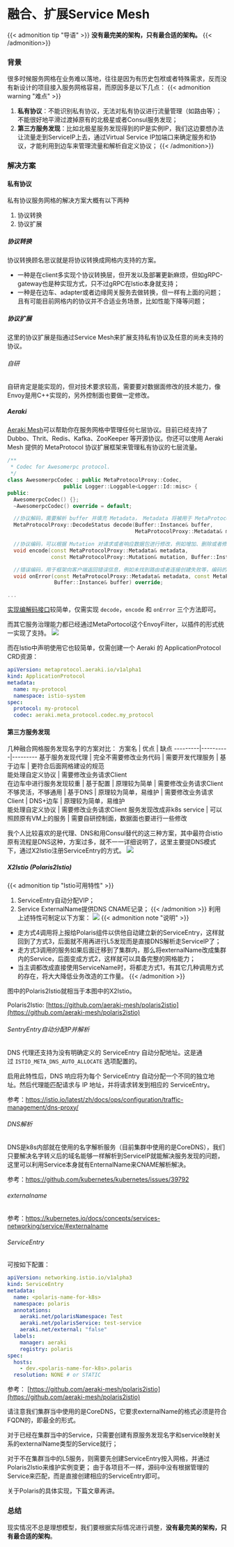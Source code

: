 # 融合、扩展Service Mesh


{{< admonition tip "导语" >}}
**没有最完美的架构，只有最合适的架构。**
{{< /admonition>}}

### 背景
很多时候服务网格在业务难以落地，往往是因为有历史包袱或者特殊需求，反而没有新设计的项目接入服务网格容易，而原因多是以下几点：
{{< admonition warning "难点" >}}
1. **私有协议**：不能识别私有协议，无法对私有协议进行流量管理（如路由等）；
不能很好地平滑过渡掉原有的北极星或者Consul服务发现；
2. **第三方服务发现**：比如北极星服务发现得到的IP是实例IP，我们这边要想办法让流量走到ServiceIP上去，通过Virtual Service IP加端口来确定服务和协议，才能利用到边车来管理流量和解析自定义协议；
{{< /admonition>}}

### 解决方案
#### 私有协议

私有协议服务网格的解决方案大概有以下两种
1. 协议转换
2. 协议扩展
##### 协议转换
协议转换顾名思议就是将协议转换成网格内支持的方案。
- 一种是在client多实现个协议转换层，但开发以及部署更新麻烦，但如gRPC-gateway也是种实现方式，只不过gRPC在Istio本身就支持；
- 一种是在边车、adapter或者边缘网关服务去做转换，但一样有上面的问题；
且有可能目前网格内的协议并不合适业务场景，比如性能下降等问题；

##### 协议扩展
这里的协议扩展是指通过Service Mesh来扩展支持私有协议及任意的尚未支持的协议。

###### 自研
自研肯定是能实现的，但对技术要求较高，需要要对数据面修改的技术能力，像Envoy是用C++实现的，另外控制面也要做一定修改。

##### Aeraki 
[Aeraki Mesh](https://www.aeraki.net/)可以帮助你在服务网格中管理任何七层协议。目前已经支持了 Dubbo、Thrit、Redis、Kafka、ZooKeeper 等开源协议。你还可以使用 Aeraki Mesh 提供的 MetaProtocol 协议扩展框架来管理私有协议的七层流量。
```cpp
/**
 * Codec for Awesomerpc protocol.
 */
class AwesomerpcCodec : public MetaProtocolProxy::Codec,
                  public Logger::Loggable<Logger::Id::misc> {
public:
  AwesomerpcCodec() {};
  ~AwesomerpcCodec() override = default;

  //协议解码，需要解析 buffer 并填充 Metadata， Metadata 将被用于 MetaProtocol Proxy 的 filter，例如限流，路由的匹配条件
  MetaProtocolProxy::DecodeStatus decode(Buffer::Instance& buffer,
                                         MetaProtocolProxy::Metadata& metadata) override;

  //协议编码，可以根据 Mutation 对请求或者响应数据包进行修改，例如增加、删除或者修改 header，修改后需要回写到 buffer 中
  void encode(const MetaProtocolProxy::Metadata& metadata,
              const MetaProtocolProxy::Mutation& mutation, Buffer::Instance& buffer) override;

  //错误编码，用于框架向客户端返回错误信息，例如未找到路由或者连接创建失败等，编码的数据需要写入到 buffer 中
  void onError(const MetaProtocolProxy::Metadata& metadata, const MetaProtocolProxy::Error& error,
               Buffer::Instance& buffer) override;

...
```
[实现编解码接口](https://www.aeraki.net/zh/docs/v1.1/tutorials/implement-a-custom-protocol/#%E5%AE%9E%E7%8E%B0%E7%BC%96%E8%A7%A3%E7%A0%81%E6%8E%A5%E5%8F%A3)较简单，仅需实现 `decode`，`encode` 和 `onError` 三个方法即可。

而其它服务治理能力都已经通过MetaPortocol这个EnvoyFilter，以插件的形式统一实现了支持。
<img src="https://www.aeraki.net/blog/2021/istio-aeraki/metaprotocol-proxy-codec.png"> </img> 

而在Istio中声明使用它也较简单，仅需创建一个 Aeraki 的 ApplicationProtocol CRD资源：
```yaml
apiVersion: metaprotocol.aeraki.io/v1alpha1
kind: ApplicationProtocol
metadata:
  name: my-protocol
  namespace: istio-system
spec:
  protocol: my-protocol
  codec: aeraki.meta_protocol.codec.my_protocol
```

#### 第三方服务发现
几种融合网格服务发现名字的方案对比：
方案名 |	优点 | 缺点
---------|----------|---------
基于服务发现代理 |	完全不需要修改业务代码	| 需要开发代理服务 |
基于边车 | 更符合后面网格建设的规范<br>能处理自定义协议 | 需要修改业务请求Client<br>在边车中进行服务发现较重 |
基于配置 | 原理较为简单	| 需要修改业务请求Client<br>不够灵活，不够通用 |
基于DNS	| 原理较为简单，易维护 | 需要修改业务请求Client | 
DNS+边车 | 原理较为简单，易维护<br>能处理自定义协议 | 需要修改业务请求Client
服务发现改成非k8s service | 可以照顾原有VM上的服务 | 需要自研控制面，数据面也要进行一些修改

我个人比较喜欢的是代理、DNS和用Consul替代的这三种方案，其中最符合istio原有流程是DNS这种，方案过多，就不一一详细说明了，这里主要提DNS模式下，通过X2Istio注册ServiceEntry的方式。
<img src="https://raw.githubusercontent.com/aeraki-mesh/polaris2istio/main/doc/polaris2istio.png"> </img>

##### X2Istio (Polaris2Istio)
{{< admonition tip "Istio可用特性" >}}
1. ServiceEntry自动分配VIP；
2. Service ExternalName提供DNS CNAME记录；
{{< /admonition >}}
利用上述特性可制定以下方案：
<img src="./Polaris2Istio.drawio.svg"></img>
{{< admonition note "说明" >}}
- 走方式4调用将上报给Polaris组件以供他自动建立新的ServiceEntry，这样就回到了方式3，后面就不用再进行L5发现而是直接DNS解析走ServiceIP了；
- 走方式3调用的服务如果后面迁移到了集群内，那么将externalName改成集群内的Service，后面变成方式2，这样就可以具备完整的网格能力；
- 当主调都改成直接使用ServiceName时，将都走方式1，有其它几种调用方式的存在，将大大降低业务改造的工作量。
{{< /admonition >}}

图中的Polaris2Istio就相当于本图中的X2Istio。

Polaris2Istio: [https://github.com/aeraki-mesh/polaris2istio](https://github.com/aeraki-mesh/polaris2istio)

###### SentryEntry自动分配IP并解析
DNS 代理还支持为没有明确定义的 ServiceEntry 自动分配地址。这是通过 `ISTIO_META_DNS_AUTO_ALLOCATE` 选项配置的。  

启用此特性后，DNS 响应将为每个 ServiceEntry 自动分配一个不同的独立地址。然后代理能匹配请求与 IP 地址，并将请求转发到相应的 ServiceEntry。

参考：https://istio.io/latest/zh/docs/ops/configuration/traffic-management/dns-proxy/

###### DNS解析
DNS是k8s内部就在使用的名字解析服务（目前集群中使用的是CoreDNS），我们只要解决名字转义后的域名能够一样解析到ServiceIP就能解决服务发现的问题，这里可以利用Service本身就有EnternalName来CNAME解析解决。

参考：https://github.com/kubernetes/kubernetes/issues/39792

###### externalname
参考：https://kubernetes.io/docs/concepts/services-networking/service/#externalname

###### ServiceEntry
可按如下配置：
```yaml
apiVersion: networking.istio.io/v1alpha3
kind: ServiceEntry
metadata:
  name: <polaris-name-for-k8s>
  namespace: polaris
  annotations:
    aeraki.net/polarisNamespace: Test
    aeraki.net/polarisService: test-service
    aeraki.net/external: "false"
  labels:
    manager: aeraki
    registry: polaris
spec:
  hosts:
    - dev.<polaris-name-for-k8s>.polaris
  resolution: NONE # or STATIC
```
参考： [https://github.com/aeraki-mesh/polaris2istio](https://github.com/aeraki-mesh/polaris2istio)

请注意我们集群当中使用的是CoreDNS，它要求externalName的格式必须是符合FQDN的，即最全的形式。

对于已经在集群当中的Service，只需要创建有原服务发现名字和service映射关系的externalName类型的Service就行；

对于不在集群当中的L5服务，则需要先创建ServiceEntry按入网格，并通过Polaris2Istio来维护实例变更；
由于各项目不一样，源码中没有根据管理的Service来匹配，而是直接创建相应的ServiceEntry即可。

关于Polaris的具体实现，下篇文章再讲。

### 总结
现实情况不总是理想模型，我们要根据实际情况进行调整，**没有最完美的架构，只有最合适的架构**。






